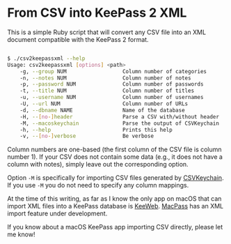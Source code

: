 # From CSV into KeePass 2 XML

This is a simple Ruby script that will convert any CSV file into an XML document
compatible with the KeePass 2 format.

```sh

$ ./csv2keepassxml --help
Usage: csv2keepassxml [options] <path>
    -g, --group NUM                  Column number of categories
    -n, --notes NUM                  Column number of notes
    -p, --password NUM               Column number of passwords
    -t, --title NUM                  Column number of titles
    -u, --username NUM               Column number of usernames
    -U, --url NUM                    Column number of URLs
    -d, --dbname NAME                Name of the database
    -H, --[no-]header                Parse a CSV with/without header
    -M, --macoskeychain              Parse the output of CSVKeychain
    -h, --help                       Prints this help
    -v, --[no-]verbose               Be verbose
```

Column numbers are one-based (the first column of the CSV file is column number
1). If your CSV does not contain some data (e.g., it does not have a column with
notes), simply leave out the corresponding option.

Option `-M` is specifically for importing CSV files generated by
[CSVKeychain](https://github.com/lifepillar/CSVKeychain). If you use `-M` you
do not need to specify any column mappings.

At the time of this writing, as far as I know the only app on macOS that can
import XML files into a KeePass database is [KeeWeb](https://keeweb.info).
[MacPass](https://github.com/mstarke/MacPass) has an XML import feature under
development.

If you know about a macOS KeePass app importing CSV directly, please let me
know!
